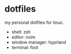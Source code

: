 # dotfiles

my personal dotfiles for linux.  
  
- shell: zsh  
- editor: nvim  
- window manager: hyprland  
- terminal: foot  

